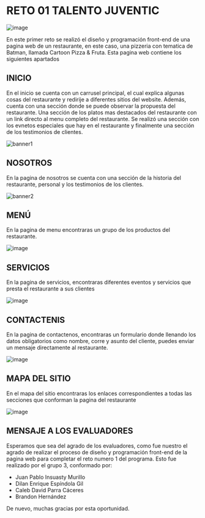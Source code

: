 # RETO 01 TALENTO JUVENTIC

![image](https://user-images.githubusercontent.com/88408551/133530498-3952db49-ab21-427c-b689-d806dfd41f5f.png)

En este primer reto se realizó el diseño y programación front-end de una pagina web de un restaurante, en este caso, una pizzeria con tematica de Batman, llamada Cartoon Pizza & Fruta. Esta pagina web contiene los siguientes apartados

## INICIO

En el inicio se cuenta con un carrusel principal, el cual explica algunas cosas del restaurante y redirije a diferentes sitios del website. Además, cuenta con una sección donde se puede observar la propuesta del restaurante. Una sección de los platos mas destacados del restaurante con un link directo al menu completo del restaurante. Se realizó una sección con los evnetos especiales que hay en el restaurante y finalmente una sección de los testimonios de clientes.

![banner1](https://user-images.githubusercontent.com/88408551/133532430-00b1b6cc-d358-4361-a342-d0c565826629.png)

## NOSOTROS

En la pagina de nosotros se cuenta con una sección de la historia del restaurante, personal y los testimonios de los clientes.

![banner2](https://user-images.githubusercontent.com/88408551/133532734-62ef55c3-d408-461f-aad5-ff6f998aa00b.png)

## MENÚ

En la pagina de menu encontraras un grupo de los productos del restaurante.

![image](https://user-images.githubusercontent.com/88408551/133532823-c6d63072-c1e4-471d-899c-5e0123d6dfbd.png)

## SERVICIOS

En la pagina de servicios, encontraras diferentes eventos y servicios que presta el restaurante a sus clientes

![image](https://user-images.githubusercontent.com/88408551/133532861-ce1e2ff4-9467-45fc-90c7-fd6aed6a9289.png)

## CONTACTENIS

En la pagina de contactenos, encontraras un formulario donde llenando los datos obligatorios como nombre, corre y asunto del cliente, puedes enviar un mensaje directamente al restaurante.

![image](https://user-images.githubusercontent.com/88408551/133532943-5a02e63c-1cbd-4dec-8956-ef04147042ca.png)

## MAPA DEL SITIO

En el mapa del sitio encontraras los enlaces correspondientes a todas las secciones que conforman la pagina del restaurante

![image](https://user-images.githubusercontent.com/88408551/133533045-a296101c-dad2-4803-bab0-ca2b314b6b9f.png)

## MENSAJE A LOS EVALUADORES

Esperamos que sea del agrado de los evaluadores, como fue nuestro el agrado de realizar el proceso de diseño y programación front-end de la pagina web para completar el reto numero 1 del programa. Esto fue realizado por el grupo 3, conformado por:

- Juan Pablo Insuasty Murillo
- Dilan Enrique Espíndola Gil
- Caleb David Parra Cáceres
- Brandon Hernández

De nuevo, muchas gracias por esta oportunidad.
